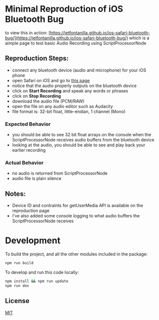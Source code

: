 # Minimal Reproduction of iOS Bluetooth Bug

to view this in action: [https://jetfontanilla.github.io/ios-safari-bluetooth-bug/](https://jetfontanilla.github.io/ios-safari-bluetooth-bug/) which is a aimple page to test basic Audio Recording using ScriptProcessorNode

## Reproduction Steps:
- connect any bluetooth device (audio and microphone) for your iOS phone
- open Safari on iOS and go to [this page](https://jetfontanilla.github.io/ios-safari-bluetooth-bug/)
- notice that the audio properly outputs on the bluetooth device
- click on **Start Recording** and speak any words or phrases
- click on **Stop Recording**
- download the audio file (PCM/RAW)
- open the file on any audio editor such as Audacity
- file format is: 32-bit float, little-endian, 1 channel (Mono)

### Expected Behavior
- you should be able to see 32 bit float arrays on the console when the ScriptProcessorNode receives audio buffers from the bluetooth device
- looking at the audio, you should be able to see and play back your earlier recording

### Actual Behavior
- no audio is returned from ScriptProcessorNode
- audio file is plain silence

## Notes:
- Device ID and contraints for getUserMedia API is available on the reproduction page
- I've also added some console logging to what audio buffers the ScriptProcessorNode receives


# Development

To build the project, and all the other modules included in the package:

```bash
npm run build
```

To develop and run this code locally:

```bash
npm install && npm run update
npm run dev
```


## License

[MIT](LICENSE)
